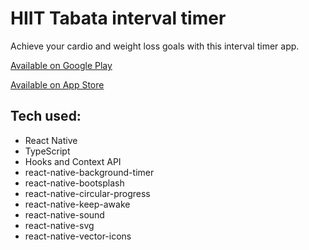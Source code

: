 # HIIT Tabata interval timer

Achieve your cardio and weight loss goals with this interval timer app.

[Available on Google Play](https://play.google.com/store/apps/details?id=com.aleksefo.hiitimer)

[Available on App Store](https://apps.apple.com/us/app/interval-hiit-tabata-timer/id1482031147?ls=1)

## Tech used:
- React Native
- TypeScript
- Hooks and Context API
- react-native-background-timer
- react-native-bootsplash
- react-native-circular-progress
- react-native-keep-awake
- react-native-sound
- react-native-svg
- react-native-vector-icons
